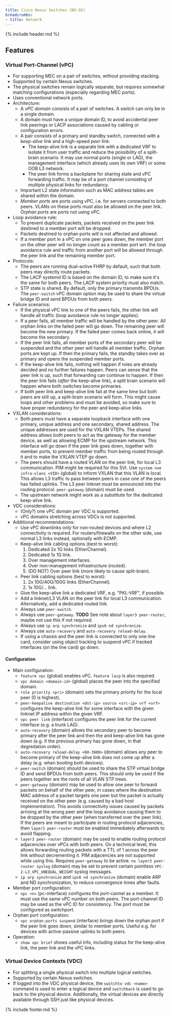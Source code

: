 ```yaml
---
title: Cisco Nexus Switches (NX-OS)
breadcrumbs:
- title: Network
---
```

{% include header.md %}

## Features

### Virtual Port-Channel (vPC)

- For supporting MEC on a pair of switches, without providing stacking.
- Supported by certain Nexus switches.
- The physical switches remain logically separate, but requires somewhat matching configurations (especially regarding MEC ports).
- Uses conventional network ports.
- Architecture:
    - A *vPC domain* consists of a *pair* of switches. A switch can only be in a single domain.
    - A domain must have a unique domain ID, to avoid accidental peer link peerings or LACP associations caused by cabling or configuration errors.
    - A pair consists of a primary and standby switch, connected with a *keep-alive* link and a high-speed *peer* link.
        - The keep-alive link is a separate link with a dedicated VRF to isolate it from user traffic and reduce the possibility of a split-brain scenario. It may use normal ports (single or LAG), the management interface (which already uses its own VRF) or some OOB L3 network.
        - The peer link forms a backplane for sharing state and vPC forwarding traffic. It may be of a port channel consisting of multiple physical links for redundancy.
    - Important L2 state information such as MAC address tables are shared within the domain.
    - *Member ports* are ports using vPC, i.e. for servers connected to both peers. VLANs on these ports must also be allowed on the peer link. *Orphan ports* are ports not using vPC.
- Loop avoidance rule:
    - To prevent duplicate packets, packets received on the peer link destined to a member port will be dropped.
    - Packets destined to orphan ports will is not affected and allowed.
    - If a member port in a vPC on one peer goes down, the member port on the other peer will no longer count as a member port wrt. the loop avoidance rule and traffic from another port will be allowed through the peer link and the remaining member port.
- Protocols:
    - The peers are running dual-active FHRP by default, such that both peers may directly route packets.
    - The LACP systemd ID is based on the domain ID, to make sure it's the same for both peers. The LACP system priority must also match.
    - STP state is shared. By default, only the primary transmits BPDUs. The `peer-switch` vPC domain option may be used to share the virtual bridge ID and send BPDUs from both peers.
- Failure scenarios:
    - If the physical vPC link to one of the peers fails, the other link will handle all traffic (loop avoidance rule no longer applies).
    - If a peer fails, all member traffic will be handled by the other peer. All orphan links on the failed peer will go down. The remaining peer will become the new primary. If the failed peer comes back online, it will become the secondary.
    - If the peer link fails, all member ports of the secondary peer will be suspended and the other peer will handle all member traffic. Orphan ports are kept up. If then the primary fails, the standby takes over as primary and opens the suspended member ports.
    - If the keep-alive link fails, nothing will happen if roles are already decided and no further failures happen. Peers can sense that the peer link is up, such that forwarding can continue to happen. If then the peer link fails (_after_ the keep-alive link), a split brain scenario will happen where both switches become primaries.
    - If both peer link and keep-alive link fail at the same time but both peers are still up, a split-brain scenario will form. This might cause loops and other problems and must be avoided, so make sure to have proper redundancy for the peer and keep-alive links.
- VXLAN considerations:
    - Both peers must have a separate loopback interface with one primary, unique address and one secondary, shared address. The unique addresses are used for the VXLAN VTEPs. The shared address allows both peers to act as the gateway for the member device, as well as allowing ECMP for the upstream network. This interface will go down if the peer link goes down, together with member ports, to prevent member traffic from being routed through it and to make the VXLAN VTEP go down.
    - The peers should have a routed VLAN on the peer link, for local L3 communication. PIM might be required for this SVI. Use `system nve infra-vlans <VID>` (global) to inform VXLAN that this VLAN is local. This allows L3 traffic to pass between peers in case one of the peers has failed uplinks. The L3 peer linknet must be announced into the routing protocol.
    `peer-gateway` (domain) must be used.
    - The upstream network might work as a substitute for the dedicated keep-alive link.
- VDC considerations:
    - (Only?) one vPC domain per VDC is supported.
    - vPC domains stretching across VDCs is not supported.
- Additional recommendations:
    - Use vPC downlinks only for non-routed devices and where L2 connectivity is required. For routers/firewalls on the other side, use normal L3 links instead, optionally with ECMP.
    - Keep-alive link cabling options (best to worst):
        1. Dedicated 2x 1G links (EtherChannel).
        1. Dedicated 1x 1G link.
        1. Over management interfaces.
        1. Over non-management infrastructure (routed).
        1. (DO NOT) Over peer link (more likely to cause split-brain).
    - Peer link cabling options (best to worst):
        1. 2x 10G/40G/100G links (EtherChannel).
        1. 1x 10G/... link.
    - Give the keep-alive link a dedicated VRF, e.g. "PKL-VRF", if possible.
    - Add a linknet/L3 VLAN on the peer link for local L3 communication. Alternatively, add a dedicated routed link.
    - Always use `peer-switch`.
    - Always use `peer-gateway`. **TODO** See note about `layer3 peer-router`, maybe not use this if not required.
    - Always use `ip arp synchronize` and `ipv6 nd synchronize`.
    - Always use `auto-recovery` and `auto-recovery reload-delay`.
    - If using a chassis and the peer link is connected to only one line card, consider using object tracking to suspend vPC if tracked interfaces (on the line card) go down.

#### Configuration

- Main configuration:
    - `feature vpc` (global) enables vPC. `feature lacp` is also required.
    - `vpc domain <domain-id>` (global) places the peer into the specified domain.
    - `role priority <pri>` (domain) sets the primary priority for the local peer (0 is highest).
    - `peer-keepalive destination <dst-ip> source <src-ip> vrf <vrf>` configures the keep-alive link for some interface with the given linknet IP address within the given VRF.
    - `vpc peer link` (interface) configures the peer link for the current interface (e.g. a trunk LAG).
    - `auto-recovery` (domain) allows the secondary peer to become primary after the peer link and then the and keep-alive link has gone down (e.g. if the previous primary has gone down, in that degredation order).
    - `auto-recovery reload-delay <60-3600>` (domain) allows any peer to become primary of the keep-alive link does not come up after a delay (e.g. when booting both devices).
    - `peer-switch` (domain) should be used to share the STP virtual bridge ID and send BPDUs from both peers. This should only be used if the peers together are the roots of all VLAN STP trees.
    - `peer-gateway` (domain) may be used to allow one peer to forward packets on behalf of the other peer, in cases where the destination MAC address of a packet targets one peer but the packet is actually received on the other peer (e.g. caused by a bad host implementation). This avoids connectivity issues caused by packets arriving at the wrong peer and the loop avoidance causing them to be dropped by the other peer (when transferred over the peer link). If the peers are meant to participate in routing protocol adjacencies, then `layer3 peer-router` must be enabled immediately afterwards to avoid flapping.
    - `layer3 peer-router` (domain) may be used to enable routing protocol adjacencies over vPCs with both peers. On a technical level, this allows forwarding routing packets with a TTL of 1 across the peer link without decrementing it. PIM adjacencies are not supported while using this. Requires `peer-gateway` to be active. `no layer3 peer-router syslog` (domain) may be set to prevent certain pointless `VPC-2-L3_VPC_UNEQUAL_WEIGHT` syslog messages.
    - `ip arp synchronize` and `ipv6 nd synchronize` (domain) enable ARP and ND synchronization, to reduce convergence times after faults.
- Member port configuration:
    - `vpc <n>` (pc-interface) configures the port-cannel as a member. It must use the same vPC number on both peers. The port-channel ID may be used as the vPC ID for consistency. The port must be configured as switchport.
- Orphan port configuration:
    - `vpc orphan-ports suspend` (interface) brings down the orphan port if the peer link goes down, similar to member ports. Useful e.g. for devices with active-passive uplinks to both peers.
- Operation:
    - `show vpc brief` shows useful info, including status for the keep-alive link, the peer link and the vPC links.

### Virtual Device Contexts (VDC)

- For splitting a single physical switch into multiple logical switches.
- Supported by certain Nexus switches.
- If logged into the VDC physical device, the `switchto vdc <name>` command is used to enter a logical device and `switchback` is used to go back to the physical device. Additionally, the virtual devices are directly available through SSH just like physical devices.

{% include footer.md %}
